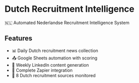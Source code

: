 # Dutch Recruitment Intelligence

🇳🇱 Automated Nederlandse Recruitment Intelligence System

## Features
- 📊 Daily Dutch recruitment news collection
- 📤 Google Sheets automation with scoring
- 📝 Weekly LinkedIn content generation
- 🔄 Complete Zapier integration
- 🎯 8 Dutch recruitment sources monitored
